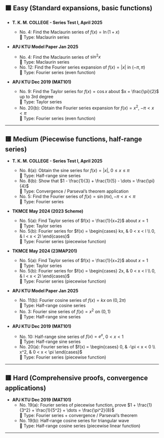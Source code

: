 ## 🟩 Easy (Standard expansions, basic functions)

- **T. K. M. COLLEGE - Series Test I, April 2025**
  - No. 4: Find the Maclaurin series of $f(x) = \ln(1+x)$  
    🔹 Type: Maclaurin series

- **APJ KTU Model Paper Jan 2025**
  - No. 4: Find the Maclaurin series of $\sin^2 x$  
    🔹 Type: Maclaurin series
  - No. 12: Find the Fourier series expansion of $f(x) = |x|$ in $(-\pi, \pi)$  
    🔹 Type: Fourier series (even function)

- **APJ KTU Dec 2019 (MAT101)**
  - No. 9: Find the Taylor series for $f(x) = \cos x$ about $x = \frac{\pi}{2}$ up to 3rd degree  
    🔹 Type: Taylor series
  - No. 20(b): Obtain the Fourier series expansion for $f(x) = x^2$, $-\pi < x < \pi$  
    🔹 Type: Fourier series (even function)

---

## 🟨 Medium (Piecewise functions, half-range series)

- **T. K. M. COLLEGE - Series Test I, April 2025**
  - No. 8(a): Obtain the sine series for $f(x) = |x|$, $0 \le x \le \pi$  
    🔹 Type: Half-range sine series
  - No. 8(b): Show that $1 - \frac{1}{3} + \frac{1}{5} - \dots = \frac{\pi}{4}$  
    🔹 Type: Convergence / Parseval’s theorem application
  - No. 5: Find the Fourier series of $f(x) = \sin(\pi x), -\pi < x < \pi$  
    🔹 Type: Fourier series

- **TKMCE May 2024 (2023 Scheme)**
  - No. 5(a): Find Taylor series of $f(x) = \frac{1}{x+2}$ about $x=1$  
    🔹 Type: Taylor series
  - No. 5(b): Fourier series for $f(x) = \begin{cases} kx, & 0 < x < l \\ 0, & l < x < 2l \end{cases}$  
    🔹 Type: Fourier series (piecewise function)

- **TKMCE May 2024 (23MAP201)**
  - No. 5(a): Find Taylor series of $f(x) = \frac{1}{x+2}$ about $x=1$  
    🔹 Type: Taylor series
  - No. 5(b): Fourier series for $f(x) = \begin{cases} 2x, & 0 < x < l \\ 0, & l < x < 2l \end{cases}$  
    🔹 Type: Fourier series (piecewise function)

- **APJ KTU Model Paper Jan 2025**
  - No. 11(b): Fourier cosine series of $f(x) = kx$ on $(0, 2\pi)$  
    🔹 Type: Half-range cosine series
  - No. 3: Fourier sine series of $f(x) = x^2$ on $(0,1)$  
    🔹 Type: Half-range sine series

- **APJ KTU Dec 2019 (MAT101)**
  - No. 10: Half-range sine series of $f(x) = e^x$, $0 < x < 1$  
    🔹 Type: Half-range sine series
  - No. 20(a): Fourier series of $f(x) = \begin{cases} 0, & -\pi < x < 0 \\ x^2, & 0 < x < \pi \end{cases}$  
    🔹 Type: Fourier series (piecewise function)

---

## 🟥 Hard (Comprehensive proofs, convergence applications)

- **APJ KTU Dec 2019 (MAT101)**
  - No. 19(a): Fourier series of piecewise function, prove $1 + \frac{1}{3^2} + \frac{1}{5^2} + \dots = \frac{\pi^2}{8}$  
    🔹 Type: Fourier series + convergence / Parseval’s theorem
  - No. 19(b): Half-range cosine series for triangular wave  
    🔹 Type: Half-range cosine series (piecewise linear function)

---
